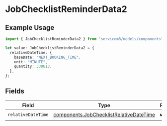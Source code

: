 # JobChecklistReminderData2

## Example Usage

```typescript
import { JobChecklistReminderData2 } from "servicem8/models/components";

let value: JobChecklistReminderData2 = {
  relativeDateTime: {
    baseDate: "NEXT_BOOKING_TIME",
    unit: "MINUTE",
    quantity: 330613,
  },
};
```

## Fields

| Field                                                                                              | Type                                                                                               | Required                                                                                           | Description                                                                                        |
| -------------------------------------------------------------------------------------------------- | -------------------------------------------------------------------------------------------------- | -------------------------------------------------------------------------------------------------- | -------------------------------------------------------------------------------------------------- |
| `relativeDateTime`                                                                                 | [components.JobChecklistRelativeDateTime](../../models/components/jobchecklistrelativedatetime.md) | :heavy_check_mark:                                                                                 | N/A                                                                                                |
